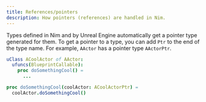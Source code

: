 ```yaml
---
title: References/pointers
description: How pointers (references) are handled in Nim.
---
```


Types defined in Nim and by Unreal Engine automatically get a pointer type generated for them. To get a pointer to a type, you can add `Ptr` to the end of the type name. For example, `AActor` has a pointer type `AActorPtr`.

```nim
uClass ACoolActor of AActor:
  ufuncs(BlueprintCallable):
    proc doSomethingCool() =
      ...
```

```nim
proc doSomethingCool(coolActor: ACoolActorPtr) =
  coolActor.doSomethingCool()
```